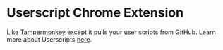 # Userscript Chrome Extension

Like [Tampermonkey][1] except it pulls your user scripts from GitHub. Learn more about Userscripts [here][2].

[1]: https://chrome.google.com/webstore/detail/tampermonkey/dhdgffkkebhmkfjojejmpbldmpobfkfo?hl=en
[2]: https://openuserjs.org/
